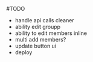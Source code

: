 #TODO 
- handle api calls cleaner
- ability edit groupp
- ability to edit members inline
- multi add members?
- update button ui
- deploy